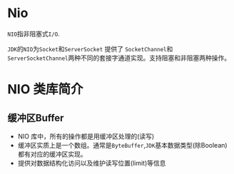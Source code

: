 # Nio
`NIO`指非阻塞式`I/O`.

`JDK`的`NIO`为`Socket`和`ServerSocket` 提供了 `SocketChannel`和`ServerSocketChannel`两种不同的套接字通道实现。支持阻塞和非阻塞两种操作。

# NIO 类库简介
## 缓冲区Buffer
- NIO 库中，所有的操作都是用缓冲区处理的(读写)
- 缓冲区实质上是一个数组。通常是`ByteBuffer`,`JDK`基本数据类型(除Boolean)都有对应的缓冲区实现。 
- 提供对数据结构化访问以及维护读写位置(limit)等信息